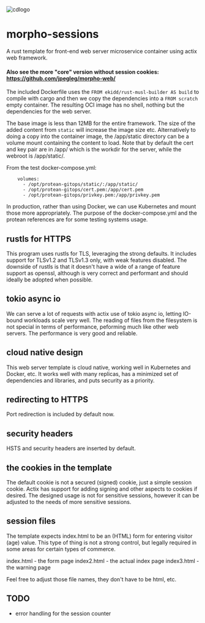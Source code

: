 ![cdlogo](https://carefuldata.com/images/cdlogo.png)

# morpho-sessions

A rust template for front-end web server microservice container using actix web framework.

#### Also see the more "core" version without session cookies: https://github.com/jpegleg/morpho-web/

The included Dockerfile uses the `FROM ekidd/rust-musl-builder AS build` to compile with cargo
and then we copy the dependencies into a `FROM scratch` empty container. The resulting OCI
image has no shell, nothing but the dependencies for the web server.

The base image is less than 12MB for the entire framework. The size of the added content from `static`
will increase the image size etc. Alternatively to doing a copy into the container image,
the /app/static directory can be a volume mount containing the content to load. Note that by default the cert and key pair are in /app/ which is the workdir for the server, while the webroot is /app/static/.

From the test docker-compose.yml:

```
    volumes:
      - /opt/protean-gitops/static/:/app/static/
      - /opt/protean-gitops/cert.pem:/app/cert.pem
      - /opt/protean-gitops/privkey.pem:/app/privkey.pem
```

In production, rather than using Docker, we can use Kubernetes and mount those more appropriately.
The purpose of the docker-compose.yml and the protean references are for some testing systems usage.

## rustls for HTTPS

This program uses rustls for TLS, leveraging the strong defaults. It includes support for TLSv1.2 and TLSv1.3 only,
with weak features disabled. The downside of rustls is that it doesn't have a wide of a range of feature support as openssl,
although is very correct and performant and should ideally be adopted when possible.

## tokio async io

We can serve a lot of requests with actix use of tokio async io, letting IO-bound workloads scale very well.
The reading of files from the filesystem is not special in terms of performance, peforming much like other
web servers. The performance is very good and reliable.

## cloud native design

This web server template is cloud native, working well in Kubernetes and Docker, etc.
It works well with many replicas, has a minimized set of dependencies and libraries,
and puts security as a priority.

## redirecting to HTTPS

Port redirection is included by default now.

## security headers

HSTS and security headers are inserted by default.

## the cookies in the template

The default cookie is not a secured (signed) cookie, just a simple session cookie. Actix has support for adding signing and other aspects to cookies if desired. The designed usage is not for sensitive sessions, however it can be adjusted to the needs of more sensitive sessions.

## session files

The template expects index.html to be an (HTML) form for entering visitor (age) value. This type of thing is not a strong control, but legally required in some areas for certain types of commerce.

index.html - the form page
index2.html - the actual index page
index3.html - the warning page

Feel free to adjust those file names, they don't have to be html, etc.

## TODO

- error handling for the session counter
